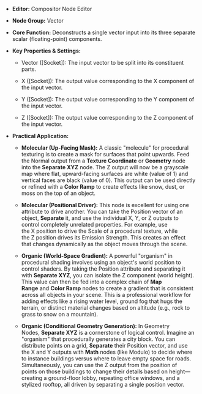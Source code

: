 - **Editor:** Compositor Node Editor
- **Node Group:** Vector
    
- **Core Function:** Deconstructs a single vector input into its three separate scalar (floating-point) components.
    
- **Key Properties & Settings:**
    
    - Vector ([Socket]): The input vector to be split into its constituent parts.
        
    - X ([Socket]): The output value corresponding to the X component of the input vector.
        
    - Y ([Socket]): The output value corresponding to the Y component of the input vector.
        
    - Z ([Socket]): The output value corresponding to the Z component of the input vector.
        
- **Practical Application:**
    
    - **Molecular (Up-Facing Mask):** A classic "molecule" for procedural texturing is to create a mask for surfaces that point upwards. Feed the Normal output from a **Texture Coordinate** or **Geometry** node into the **Separate XYZ** node. The Z output will now be a grayscale map where flat, upward-facing surfaces are white (value of 1) and vertical faces are black (value of 0). This output can be used directly or refined with a **Color Ramp** to create effects like snow, dust, or moss on the top of an object.
        
    - **Molecular (Positional Driver):** This node is excellent for using one attribute to drive another. You can take the Position vector of an object, **Separate** it, and use the individual X, Y, or Z outputs to control completely unrelated properties. For example, use the X position to drive the Scale of a procedural texture, while the Z position drives its Emission Strength. This creates an effect that changes dynamically as the object moves through the scene.
        
    - **Organic (World-Space Gradient):** A powerful "organism" in procedural shading involves using an object's world position to control shaders. By taking the Position attribute and separating it with **Separate XYZ**, you can isolate the Z component (world height). This value can then be fed into a complex chain of **Map Range** and **Color Ramp** nodes to create a gradient that is consistent across all objects in your scene. This is a professional workflow for adding effects like a rising water level, ground fog that hugs the terrain, or distinct material changes based on altitude (e.g., rock to grass to snow on a mountain).
        
    - **Organic (Conditional Geometry Generation):** In Geometry Nodes, **Separate XYZ** is a cornerstone of logical control. Imagine an "organism" that procedurally generates a city block. You can distribute points on a grid, **Separate** their Position vector, and use the X and Y outputs with **Math** nodes (like Modulo) to decide where to instance buildings versus where to leave empty space for roads. Simultaneously, you can use the Z output from the position of points on those buildings to change their details based on height—creating a ground-floor lobby, repeating office windows, and a stylized rooftop, all driven by separating a single position vector.